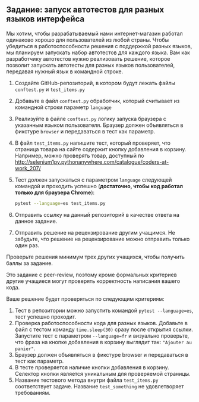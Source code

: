 ## Задание: запуск автотестов для разных языков интерфейса

Мы хотим, чтобы разрабатываемый нами интернет-магазин работал одинаково хорошо для пользователей из любой страны. Чтобы убедиться в
работоспособности решения с поддержкой разных языков, мы планируем запускать набор автотестов для каждого языка. Вам как
разработчику автотестов нужно реализовать решение, которое позволит запускать автотесты для разных языков пользователей, передавая
нужный язык в командной строке.

1. Создайте GitHub-репозиторий, в котором будут лежать файлы `conftest.py` и `test_items.py`
2. Добавьте в файл `conftest.py` обработчик, который считывает из командной строки параметр `language`
3. Реализуйте в файле `conftest.py` логику запуска браузера с указанным языком пользователя. Браузер должен объявляться в фикстуре
`browser` и передаваться в тест как параметр.
4. В файл `test_items.py` напишите тест, который проверяет, что страница товара на сайте содержит кнопку добавления в корзину.
Например, можно проверять товар, доступный по http://selenium1py.pythonanywhere.com/catalogue/coders-at-work_207/
5. Teст должен запускаться с параметром `language` следующей командой и проходить успешно
(**достаточно, чтобы код работал только для браузера Сhrome**):
    
    ```bash
    pytest --language=es test_items.py
    ```

6. Отправить ссылку на данный репозиторий в качестве ответа на данное задание.
7. Отправить решение на рецензирование другим учащимся. Не забудьте, что решение на рецензирование можно отправить только один раз.

Проверьте решения минимум трех других учащихся, чтобы получить баллы за задание.

Это задание с peer-review, поэтому кроме формальных критериев другие учащиеся могут проверять корректность написания вашего кода.

Ваше решение будет проверяться по следующим критериям:

1. Тест в репозитории можно запустить командой `pytest --language=es`, тест успешно проходит.
2. Проверка работоспособности кода для разных языков. Добавьте в файл с тестом команду `time.sleep(30)` сразу после открытия
ссылки. Запустите тест с параметром `--language=fr` и визуально проверьте, что фраза на кнопке добавления в корзину выглядит
так: `"Ajouter au panier"`.
3. Браузер должен объявляться в фикстуре browser и передаваться в тест как параметр.
4. В тесте проверяется наличие кнопки добавления в корзину. Селектор кнопки является уникальным для проверяемой страницы.
5. Название тестового метода внутри файла `test_items.py` соответствует задаче. Название `test_something` не удовлетворяет
требованиям.
